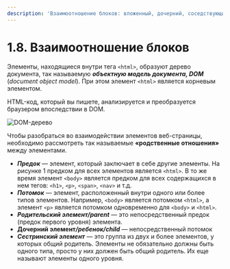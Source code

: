 ```yaml
---
description: 'Взаимоотношение блоков: вложенный, дочерний, соседствующий, родительский'
---
```


# 1.8. Взаимоотношение блоков

Элементы, находящиеся внутри тега `<html>`, образуют дерево документа, так называемую _**объектную модель документа, DOM**_ \(_document object model_\). При этом элемент `<html>` является корневым элементом.

HTML-код, который вы пишете, анализируется и преобразуется браузером впоследствии в DOM.

![DOM-&#x434;&#x435;&#x440;&#x435;&#x432;&#x43E;](https://github.com/olgamaslovaolga/Alevel-Markup/raw/master/images/img-1-domtree.png)

Чтобы разобраться во взаимодействии элементов веб-страницы, необходимо рассмотреть так называемые **«родственные отношения»** между элементами.

* _**Предок**_ — элемент, который заключает в себе другие элементы. На рисунке 1 предком для всех элементов является `<html>`. В то же время элемент `<body>` является предком для всех содержащихся в нем тегов: `<h1>`, `<p>`, `<span>`, `<nav>` и т.д.
* _**Потомок**_ — элемент, расположенный внутри одного или более типов элементов. Например, `<body>` является потомком `<html>`, а элемент `<p>` является потомком одновременно для `<body>` и `<html>`.
* _**Родительский элемент/parent**_ — это непосредственный предок \(предок первого уровня\) элемента.
* **Дочерний элемент**_**/ребенок/child**_ — непосредственный потомок
* _**Сестринский элемент**_ — это группа из двух и более элементов, у которых общий родитель. Элементы не обязательно должны быть одного типа, просто у них должен быть общий родитель. Их еще называют элементы одного уровня.

